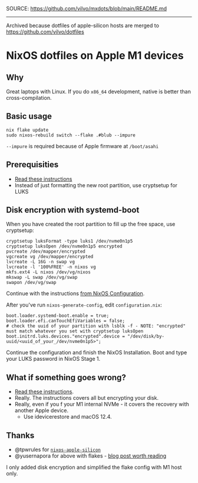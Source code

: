 SOURCE: https://github.com/vilvo/mxdots/blob/main/README.md

---

Archived because dotfiles of apple-silicon hosts are merged to https://github.com/vilvo/dotfiles

# NixOS dotfiles on Apple M1 devices

## Why

Great laptops with Linux. If you do `x86_64` development, native is better than cross-compilation.

## Basic usage

```
nix flake update
sudo nixos-rebuild switch --flake .#blub --impure
```

`--impure` is required because of Apple firmware at `/boot/asahi`

## Prerequisities

* [Read these instructions](https://github.com/tpwrules/nixos-apple-silicon/blob/main/docs/uefi-standalone.md)
* Instead of just formatting the new root partition, use cryptsetup for LUKS

## Disk encryption with systemd-boot

When you have created the root partition to fill up the free space, use cryptsetup:

```
cryptsetup luksFormat -type luks1 /dev/nvme0n1p5
cryptsetup luksOpen /dev/nvme0n1p5 encrypted
pvcreate /dev/mapper/encrypted
vgcreate vg /dev/mapper/encrypted
lvcreate -L 16G -n swap vg
lvcreate -l '100%FREE' -n nixos vg
mkfs.ext4 -L nixos /dev/vg/nixos
mkswap -L swap /dev/vg/swap
swapon /dev/vg/swap
```

Continue with the instructions [from NixOS Configuration](https://github.com/tpwrules/nixos-apple-silicon/blob/main/docs/uefi-standalone.md#nixos-configuration).

After you've run `nixos-generate-config`, edit `configuration.nix`:

```
boot.loader.systemd-boot.enable = true;
boot.loader.efi.canTouchEfiVariables = false;
# check the uuid of your partition with lsblk -f - NOTE: "encrypted" must match whatever you set with cryptsetup luksOpen
boot.initrd.luks.devices."encrypted".device = "/dev/disk/by-uuid/<uuid_of_your_/dev/nvme0n1p5>";
```

Continue the configuration and finish the NixOS Installation. Boot and type your LUKS password in NixOS Stage 1.

## What if something goes wrong?

* [Read these instructions](https://github.com/tpwrules/nixos-apple-silicon/blob/main/docs/uefi-standalone.md).
* Really. The instructions covers all but encrypting your disk.
* Really, even if you f your M1 internal NVMe - it covers the recovery with another Apple device.
    * Use idevicerestore and macOS 12.4.

## Thanks

* @tpwrules for [`nixos-apple-silicon`](https://github.com/tpwrules/nixos-apple-silicon)
* @yusernapora for above with flakes - [blog post worth reading](https://yusef.napora.org/blog/nixos-asahi/)

I only added disk encryption and simplified the flake config with M1 host only.